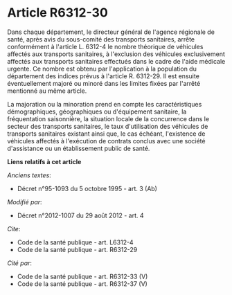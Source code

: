 # Article R6312-30

Dans chaque département, le directeur général de l'agence régionale de santé, après avis du sous-comité des transports
sanitaires, arrête conformément à l'article L. 6312-4 le nombre théorique de véhicules affectés aux transports sanitaires, à
l'exclusion des véhicules exclusivement affectés aux transports sanitaires effectués dans le cadre de l'aide médicale
urgente. Ce nombre est obtenu par l'application à la population du département des indices prévus à l'article R. 6312-29. Il
est ensuite éventuellement majoré ou minoré dans les limites fixées par l'arrêté mentionné au même article. 

La majoration ou la minoration prend en compte les caractéristiques démographiques, géographiques ou d'équipement sanitaire,
la fréquentation saisonnière, la situation locale de la concurrence dans le secteur des transports sanitaires, le taux
d'utilisation des véhicules de transports sanitaires existant ainsi que, le cas échéant, l'existence de véhicules affectés à
l'exécution de contrats conclus avec une société d'assistance ou un établissement public de santé.

**Liens relatifs à cet article**

_Anciens textes_:

  - Décret n°95-1093 du 5 octobre 1995 - art. 3 (Ab)

_Modifié par_:

  - Décret n°2012-1007 du 29 août 2012 - art. 4

_Cite_:

  - Code de la santé publique - art. L6312-4
  - Code de la santé publique - art. R6312-29

_Cité par_:

  - Code de la santé publique - art. R6312-33 (V)
  - Code de la santé publique - art. R6312-37 (V)
